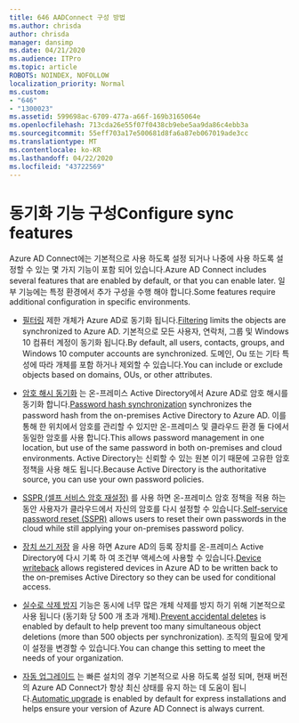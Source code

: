 ```yaml
---
title: 646 AADConnect 구성 방법
ms.author: chrisda
author: chrisda
manager: dansimp
ms.date: 04/21/2020
ms.audience: ITPro
ms.topic: article
ROBOTS: NOINDEX, NOFOLLOW
localization_priority: Normal
ms.custom:
- "646"
- "1300023"
ms.assetid: 599698ac-6709-477a-a66f-169b3165064e
ms.openlocfilehash: 713cda26e55f07f0438cb9ebe5aa9da86c4ebb3a
ms.sourcegitcommit: 55eff703a17e500681d8fa6a87eb067019ade3cc
ms.translationtype: MT
ms.contentlocale: ko-KR
ms.lasthandoff: 04/22/2020
ms.locfileid: "43722569"
---
```

# <a name="configure-sync-features"></a><span data-ttu-id="ea4f1-102">동기화 기능 구성</span><span class="sxs-lookup"><span data-stu-id="ea4f1-102">Configure sync features</span></span>

<span data-ttu-id="ea4f1-103">Azure AD Connect에는 기본적으로 사용 하도록 설정 되거나 나중에 사용 하도록 설정할 수 있는 몇 가지 기능이 포함 되어 있습니다.</span><span class="sxs-lookup"><span data-stu-id="ea4f1-103">Azure AD Connect includes several features that are enabled by default, or that you can enable later.</span></span> <span data-ttu-id="ea4f1-104">일부 기능에는 특정 환경에서 추가 구성을 수행 해야 합니다.</span><span class="sxs-lookup"><span data-stu-id="ea4f1-104">Some features require additional configuration in specific environments.</span></span>

- <span data-ttu-id="ea4f1-105">[필터링](https://docs.microsoft.com/azure/active-directory/connect/active-directory-aadconnectsync-configure-filtering) 제한 개체가 Azure AD로 동기화 됩니다.</span><span class="sxs-lookup"><span data-stu-id="ea4f1-105">[Filtering](https://docs.microsoft.com/azure/active-directory/connect/active-directory-aadconnectsync-configure-filtering) limits the objects are synchronized to Azure AD.</span></span> <span data-ttu-id="ea4f1-106">기본적으로 모든 사용자, 연락처, 그룹 및 Windows 10 컴퓨터 계정이 동기화 됩니다.</span><span class="sxs-lookup"><span data-stu-id="ea4f1-106">By default, all users, contacts, groups, and Windows 10 computer accounts are synchronized.</span></span> <span data-ttu-id="ea4f1-107">도메인, Ou 또는 기타 특성에 따라 개체를 포함 하거나 제외할 수 있습니다.</span><span class="sxs-lookup"><span data-stu-id="ea4f1-107">You can include or exclude objects based on domains, OUs, or other attributes.</span></span>

- <span data-ttu-id="ea4f1-108">[암호 해시 동기화](https://docs.microsoft.com/azure/active-directory/connect/active-directory-aadconnectsync-implement-password-hash-synchronization) 는 온-프레미스 Active Directory에서 Azure AD로 암호 해시를 동기화 합니다.</span><span class="sxs-lookup"><span data-stu-id="ea4f1-108">[Password hash synchronization](https://docs.microsoft.com/azure/active-directory/connect/active-directory-aadconnectsync-implement-password-hash-synchronization) synchronizes the password hash from the on-premises Active Directory to Azure AD.</span></span> <span data-ttu-id="ea4f1-109">이를 통해 한 위치에서 암호를 관리할 수 있지만 온-프레미스 및 클라우드 환경 둘 다에서 동일한 암호를 사용 합니다.</span><span class="sxs-lookup"><span data-stu-id="ea4f1-109">This allows password management in one location, but use of the same password in both on-premises and cloud environments.</span></span> <span data-ttu-id="ea4f1-110">Active Directory는 신뢰할 수 있는 원본 이기 때문에 고유한 암호 정책을 사용 해도 됩니다.</span><span class="sxs-lookup"><span data-stu-id="ea4f1-110">Because Active Directory is the authoritative source, you can use your own password policies.</span></span>

- <span data-ttu-id="ea4f1-111">[SSPR (셀프 서비스 암호 재설정)](https://docs.microsoft.com/azure/active-directory/authentication/quickstart-sspr) 를 사용 하면 온-프레미스 암호 정책을 적용 하는 동안 사용자가 클라우드에서 자신의 암호를 다시 설정할 수 있습니다.</span><span class="sxs-lookup"><span data-stu-id="ea4f1-111">[Self-service password reset (SSPR)](https://docs.microsoft.com/azure/active-directory/authentication/quickstart-sspr) allows users to reset their own passwords in the cloud while still applying your on-premises password policy.</span></span>

- <span data-ttu-id="ea4f1-112">[장치 쓰기 저장](https://docs.microsoft.com/azure/active-directory/connect/active-directory-aadconnect-feature-device-writeback) 을 사용 하면 Azure AD의 등록 장치를 온-프레미스 Active Directory에 다시 기록 하 여 조건부 액세스에 사용할 수 있습니다.</span><span class="sxs-lookup"><span data-stu-id="ea4f1-112">[Device writeback](https://docs.microsoft.com/azure/active-directory/connect/active-directory-aadconnect-feature-device-writeback) allows registered devices in Azure AD to be written back to the on-premises Active Directory so they can be used for conditional access.</span></span>

- <span data-ttu-id="ea4f1-113">[실수로 삭제 방지](https://docs.microsoft.com/azure/active-directory/connect/active-directory-aadconnectsync-feature-prevent-accidental-deletes) 기능은 동시에 너무 많은 개체 삭제를 방지 하기 위해 기본적으로 사용 됩니다 (동기화 당 500 개 초과 개체).</span><span class="sxs-lookup"><span data-stu-id="ea4f1-113">[Prevent accidental deletes](https://docs.microsoft.com/azure/active-directory/connect/active-directory-aadconnectsync-feature-prevent-accidental-deletes) is enabled by default to help prevent too many simultaneous object deletions (more than 500 objects per synchronization).</span></span> <span data-ttu-id="ea4f1-114">조직의 필요에 맞게이 설정을 변경할 수 있습니다.</span><span class="sxs-lookup"><span data-stu-id="ea4f1-114">You can change this setting to meet the needs of your organization.</span></span>

- <span data-ttu-id="ea4f1-115">[자동 업그레이드](https://docs.microsoft.com/azure/active-directory/connect/active-directory-aadconnect-feature-automatic-upgrade) 는 빠른 설치의 경우 기본적으로 사용 하도록 설정 되며, 현재 버전의 Azure AD Connect가 항상 최신 상태를 유지 하는 데 도움이 됩니다.</span><span class="sxs-lookup"><span data-stu-id="ea4f1-115">[Automatic upgrade](https://docs.microsoft.com/azure/active-directory/connect/active-directory-aadconnect-feature-automatic-upgrade) is enabled by default for express installations and helps ensure your version of Azure AD Connect is always current.</span></span>
